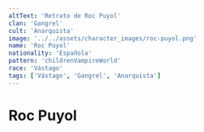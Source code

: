 ```yaml
---
altText: 'Retrato de Roc Puyol'
clan: 'Gangrel'
cult: 'Anarquista'
image: '../../assets/character_images/roc-puyol.png'
name: 'Roc Puyol'
nationality: 'Española'
pattern: 'childrenVampireWorld'
race: 'Vástago'
tags: ['Vástago', 'Gangrel', 'Anarquista']
---
```


# Roc Puyol
